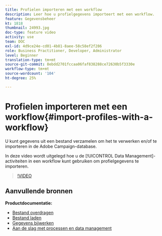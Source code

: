 ```yaml
---
title: Profielen importeren met een workflow
description: Leer hoe u profielgegevens importeert met een workflow.
feature: Gegevensbeheer
kt: 1818
thumbnail: 24993.jpg
doc-type: feature video
activity: use
team: DOC
exl-id: 4d9ce24e-cd01-4b81-8aee-58c58ef2f286
role: Business Practitioner, Developer, Administrator
level: Beginner
translation-type: tm+mt
source-git-commit: 8ebdd2701fccaa06faf838288ce72630b5f3330e
workflow-type: tm+mt
source-wordcount: '104'
ht-degree: 25%

---
```


# Profielen importeren met een workflow{#import-profiles-with-a-workflow}

U kunt gegevens uit een bestand verzamelen om het te verwerken en/of te importeren in de Adobe Campaign-database.

In deze video wordt uitgelegd hoe u de [!UICONTROL Data Management]-activiteiten in een workflow kunt gebruiken om profielgegevens te importeren.

>[!VIDEO](https://video.tv.adobe.com/v/24993?quality=12)

## Aanvullende bronnen

**Productdocumentatie:**
* [Bestand overdragen](https://experienceleague.adobe.com/docs/campaign-standard/using/managing-processes-and-data/data-management-activities/transfer-file.html)
* [Bestand laden](https://experienceleague.adobe.com/docs/campaign-standard/using/managing-processes-and-data/data-management-activities/load-file.html)
* [Gegevens bijwerken](https://experienceleague.adobe.com/docs/campaign-standard/using/managing-processes-and-data/data-management-activities/update-data.html)
* [Aan de slag met processen en data management](https://experienceleague.adobe.com/docs/campaign-standard/using/managing-processes-and-data/get-started-workflows.html)
